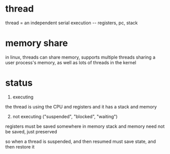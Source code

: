 
# thread
thread = an independent serial execution -- registers, pc, stack

# memory share
in linux, threads can share memory, supports multiple threads sharing a user process's memory, as well as lots of threads in the kernel

# status

1. executing

the thread is using the CPU and registers and it has a stack and memory

2. not executing ("suspended", "blocked", "waiting")

registers must be saved somewhere in memory stack and memory need not be saved, just preserved
  
so when a thread is suspended, and then resumed must save state, and then restore it
